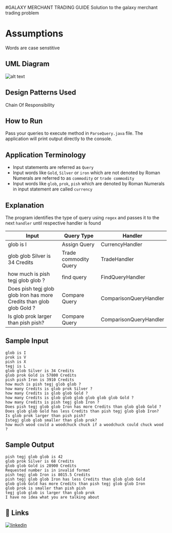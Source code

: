 #GALAXY MERCHANT TRADING GUIDE
Solution to the galaxy merchant trading problem

# Assumptions

Words are case senstitive

## UML Diagram
![alt text]([http://url/to/img.png]([https://github.com/utkarsh-kumar-96/GalaxyMerchant/blob/master/GalaxyMerchant.png](https://imgur.com/a/6DSUxri)))

## Design Patterns Used

Chain Of Responsibility

## How to Run

Pass your queries to execute method in `ParseQuery.java` file. The application will print output directly to the console.


## Application Terminology
- Input statements are referred as `Query`
- Input words like `Gold`, `Silver` or `iron` which are not denoted by Roman Numerals are referred to as `commodity` or `trade commodity`
- Input words like `glob`, `prok`, `pish` which are denoted by Roman Numerals in input statement are called `currency`

## Explanation

The program identifies the type of query using `regex` and passes it to the next `handler` until respective handler is found

| Input                                                                | Query Type             | Handler                   |
| -------------------------------------------------------------------- | ---------------------  | ------------------------- |
| glob is I                                                            | Assign Query           | CurrencyHandler           |
| glob glob Silver is 34 Credits                                       | Trade commodity Query  | TradeHandler              |
| how much is pish tegj glob glob ?                                    | find query             | FindQueryHandler          |
| Does pish tegj glob glob Iron has more Credits than glob glob Gold ? | Compare Query          | ComparisonQueryHandler    |
| Is glob prok larger than pish pish?                                  | Compare Query          | ComparisonQueryHandler    |

## Sample Input
```
glob is I
prok is V
pish is X
tegj is L
glob glob Silver is 34 Credits
glob prok Gold is 57800 Credits
pish pish Iron is 3910 Credits
how much is pish tegj glob glob ?
how many Credits is glob prok Silver ?
how many Credits is glob glob Gold ?
how many Credits is glob glob glob glob glob glob Gold ?
how many Credits is pish tegj glob Iron ?
Does pish tegj glob glob Iron has more Credits than glob glob Gold ?
Does glob glob Gold has less Credits than pish tegj glob glob Iron?
Is glob prok larger than pish pish?
Istegj glob glob smaller than glob prok?
how much wood could a woodchuck chuck if a woodchuck could chuck wood ?
```
## Sample Output 
```
pish tegj glob glob is 42
glob prok Silver is 68 Credits
glob glob Gold is 28900 Credits
Requested number is in invalid format
pish tegj glob Iron is 8015.5 Credits
pish tegj glob glob Iron has less Credits than glob glob Gold
glob glob Gold has more Credits than pish tegj glob glob Iron
glob prok is smaller than pish pish
tegj glob glob is larger than glob prok
I have no idea what you are talking about
```
## 🔗 Links
[![linkedin](https://img.shields.io/badge/linkedin-0A66C2?style=for-the-badge&logo=linkedin&logoColor=white)](https://www.linkedin.com/in/utkarsh-kumar26/)
